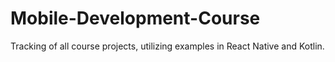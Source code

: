 # Mobile-Development-Course
Tracking of all course projects, utilizing examples in React Native and Kotlin.
